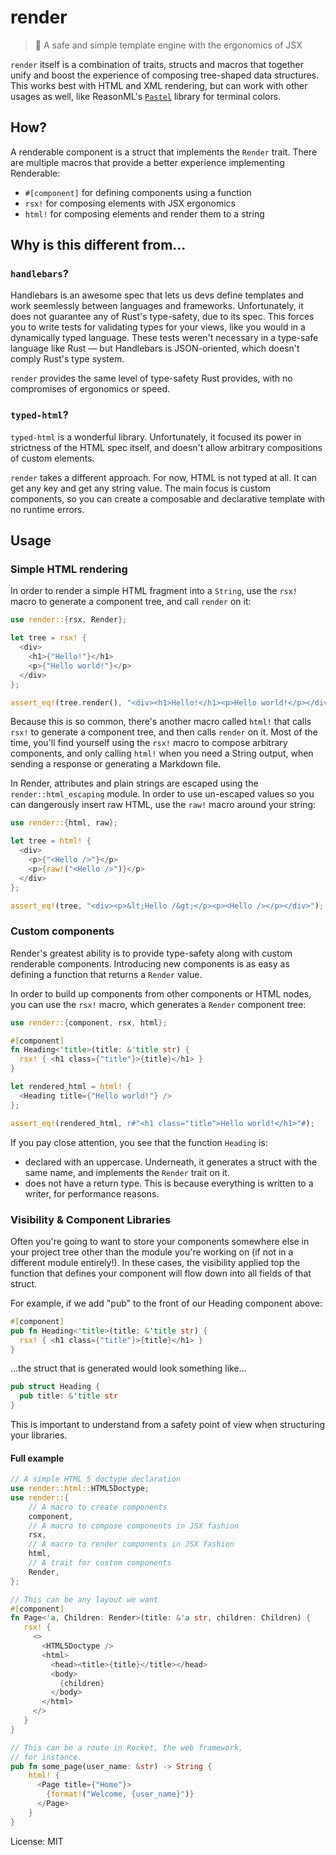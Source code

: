 # render

> 🔏 A safe and simple template engine with the ergonomics of JSX

`render` itself is a combination of traits, structs and macros that together unify and
boost the experience of composing tree-shaped data structures. This works best with HTML and
XML rendering, but can work with other usages as well, like ReasonML's [`Pastel`](https://reason-native.com/docs/pastel/) library for terminal colors.

## How?

A renderable component is a struct that implements the `Render` trait. There
are multiple macros that provide a better experience implementing Renderable:

- `#[component]` for defining components using a function
- `rsx!` for composing elements with JSX ergonomics
- `html!` for composing elements and render them to a string

## Why is this different from...

### `handlebars`?

Handlebars is an awesome spec that lets us devs define templates and work
seemlessly between languages and frameworks. Unfortunately, it does not guarantee any of Rust's
type-safety, due to its spec. This forces you to write tests for validating types for your views, like you would in a dynamically typed language. These tests weren't necessary in a type-safe language like Rust — but Handlebars is JSON-oriented, which doesn't comply Rust's type system.

`render` provides the same level of type-safety Rust provides, with no compromises of
ergonomics or speed.

### `typed-html`?

`typed-html` is a wonderful library. Unfortunately, it focused its power in strictness of the HTML spec itself, and doesn't allow arbitrary compositions of custom elements.

`render` takes a different approach. For now, HTML is not typed at all. It can get any key and get any string value. The main focus is custom components, so you can create a composable and declarative template with no runtime errors.

## Usage

### Simple HTML rendering

In order to render a simple HTML fragment into a `String`, use the `rsx!` macro to generate a
component tree, and call `render` on it:

```rust
use render::{rsx, Render};

let tree = rsx! {
  <div>
    <h1>{"Hello!"}</h1>
    <p>{"Hello world!"}</p>
  </div>
};

assert_eq!(tree.render(), "<div><h1>Hello!</h1><p>Hello world!</p></div>");
```

Because this is so common, there's another macro called `html!` that calls `rsx!` to generate
a component tree, and then calls `render` on it. Most of the time, you'll find yourself using
the `rsx!` macro to compose arbitrary components, and only calling `html!` when you need a
String output, when sending a response or generating a Markdown file.

In Render, attributes and plain strings are escaped using the `render::html_escaping` module. In order to
use un-escaped values so you can dangerously insert raw HTML, use the `raw!` macro around your
string:

```rust
use render::{html, raw};

let tree = html! {
  <div>
    <p>{"<Hello />"}</p>
    <p>{raw!("<Hello />")}</p>
  </div>
};

assert_eq!(tree, "<div><p>&lt;Hello /&gt;</p><p><Hello /></p></div>");
```

### Custom components

Render's greatest ability is to provide type-safety along with custom renderable components.
Introducing new components is as easy as defining a function that returns a `Render` value.

In order to build up components from other components or HTML nodes, you can use the `rsx!`
macro, which generates a `Render` component tree:

```rust
use render::{component, rsx, html};

#[component]
fn Heading<'title>(title: &'title str) {
  rsx! { <h1 class={"title"}>{title}</h1> }
}

let rendered_html = html! {
  <Heading title={"Hello world!"} />
};

assert_eq!(rendered_html, r#"<h1 class="title">Hello world!</h1>"#);
```

If you pay close attention, you see that the function `Heading` is:

- declared with an uppercase. Underneath, it generates a struct with the same name, and
  implements the `Render` trait on it.
- does not have a return type. This is because everything is written to a writer, for
  performance reasons.

### Visibility & Component Libraries

Often you're going to want to store your components somewhere else in your
project tree other than the module you're working on (if not in a different
module entirely!). In these cases, the visibility applied top the function that
defines your component will flow down into all fields of that struct.

For example, if we add "pub" to the front of our Heading component above:

```rust
#[component]
pub fn Heading<'title>(title: &'title str) {
  rsx! { <h1 class={"title"}>{title}</h1> }
}
```

...the struct that is generated would look something like...

```rust
pub struct Heading {
  pub title: &'title str
}
```

This is important to understand from a safety point of view when structuring
your libraries.

#### Full example

```rust
// A simple HTML 5 doctype declaration
use render::html::HTML5Doctype;
use render::{
    // A macro to create components
    component,
    // A macro to compose components in JSX fashion
    rsx,
    // A macro to render components in JSX fashion
    html,
    // A trait for custom components
    Render,
};

// This can be any layout we want
#[component]
fn Page<'a, Children: Render>(title: &'a str, children: Children) {
   rsx! {
     <>
       <HTML5Doctype />
       <html>
         <head><title>{title}</title></head>
         <body>
           {children}
         </body>
       </html>
     </>
   }
}

// This can be a route in Rocket, the web framework,
// for instance.
pub fn some_page(user_name: &str) -> String {
    html! {
      <Page title={"Home"}>
        {format!("Welcome, {user_name}")}
      </Page>
    }
}

```

License: MIT
